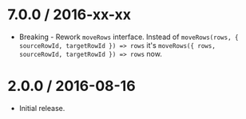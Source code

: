 7.0.0 / 2016-xx-xx
==================

  * Breaking - Rework `moveRows` interface. Instead of `moveRows(rows, { sourceRowId, targetRowId }) => rows` it's `moveRows({ rows, sourceRowId, targetRowId }) => rows` now.

2.0.0 / 2016-08-16
==================

  * Initial release.
